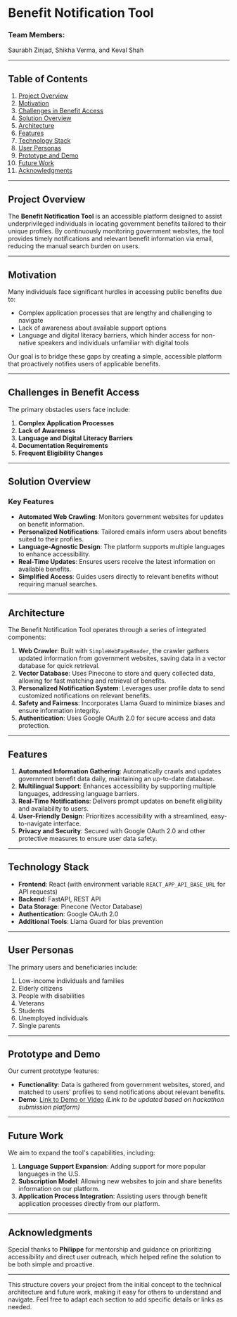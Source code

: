 # Benefit Notification Tool

### Team Members:

Saurabh Zinjad, Shikha Verma, and Keval Shah

---

## Table of Contents

1. [Project Overview](#project-overview)
2. [Motivation](#motivation)
3. [Challenges in Benefit Access](#challenges-in-benefit-access)
4. [Solution Overview](#solution-overview)
5. [Architecture](#architecture)
6. [Features](#features)
7. [Technology Stack](#technology-stack)
8. [User Personas](#user-personas)
9. [Prototype and Demo](#prototype-and-demo)
10. [Future Work](#future-work)
11. [Acknowledgments](#acknowledgments)

---

## Project Overview

The **Benefit Notification Tool** is an accessible platform designed to assist underprivileged individuals in locating government benefits tailored to their unique profiles. By continuously monitoring government websites, the tool provides timely notifications and relevant benefit information via email, reducing the manual search burden on users.

---

## Motivation

Many individuals face significant hurdles in accessing public benefits due to:

-   Complex application processes that are lengthy and challenging to navigate
-   Lack of awareness about available support options
-   Language and digital literacy barriers, which hinder access for non-native speakers and individuals unfamiliar with digital tools

Our goal is to bridge these gaps by creating a simple, accessible platform that proactively notifies users of applicable benefits.

---

## Challenges in Benefit Access

The primary obstacles users face include:

1. **Complex Application Processes**
2. **Lack of Awareness**
3. **Language and Digital Literacy Barriers**
4. **Documentation Requirements**
5. **Frequent Eligibility Changes**

---

## Solution Overview

### Key Features

-   **Automated Web Crawling**: Monitors government websites for updates on benefit information.
-   **Personalized Notifications**: Tailored emails inform users about benefits suited to their profiles.
-   **Language-Agnostic Design**: The platform supports multiple languages to enhance accessibility.
-   **Real-Time Updates**: Ensures users receive the latest information on available benefits.
-   **Simplified Access**: Guides users directly to relevant benefits without requiring manual searches.

---

## Architecture

The Benefit Notification Tool operates through a series of integrated components:

1. **Web Crawler**: Built with `SimpleWebPageReader`, the crawler gathers updated information from government websites, saving data in a vector database for quick retrieval.
2. **Vector Database**: Uses Pinecone to store and query collected data, allowing for fast matching and retrieval of benefits.
3. **Personalized Notification System**: Leverages user profile data to send customized notifications on relevant benefits.
4. **Safety and Fairness**: Incorporates Llama Guard to minimize biases and ensure information integrity.
5. **Authentication**: Uses Google OAuth 2.0 for secure access and data protection.

---

## Features

1. **Automated Information Gathering**: Automatically crawls and updates government benefit data daily, maintaining an up-to-date database.
2. **Multilingual Support**: Enhances accessibility by supporting multiple languages, addressing language barriers.
3. **Real-Time Notifications**: Delivers prompt updates on benefit eligibility and availability to users.
4. **User-Friendly Design**: Prioritizes accessibility with a streamlined, easy-to-navigate interface.
5. **Privacy and Security**: Secured with Google OAuth 2.0 and other protective measures to ensure user data safety.

---

## Technology Stack

-   **Frontend**: React (with environment variable `REACT_APP_API_BASE_URL` for API requests)
-   **Backend**: FastAPI, REST API
-   **Data Storage**: Pinecone (Vector Database)
-   **Authentication**: Google OAuth 2.0
-   **Additional Tools**: Llama Guard for bias prevention

---

## User Personas

The primary users and beneficiaries include:

1. Low-income individuals and families
2. Elderly citizens
3. People with disabilities
4. Veterans
5. Students
6. Unemployed individuals
7. Single parents

---

## Prototype and Demo

Our current prototype features:

-   **Functionality**: Data is gathered from government websites, stored, and matched to users' profiles to send notifications about relevant benefits.
-   **Demo**: [Link to Demo or Video](#) _(Link to be updated based on hackathon submission platform)_

---

## Future Work

We aim to expand the tool's capabilities, including:

1. **Language Support Expansion**: Adding support for more popular languages in the U.S.
2. **Subscription Model**: Allowing new websites to join and share benefits information on our platform.
3. **Application Process Integration**: Assisting users through benefit application processes directly from our platform.

---

## Acknowledgments

Special thanks to **Philippe** for mentorship and guidance on prioritizing accessibility and direct user outreach, which helped refine the solution to be both simple and proactive.

---

This structure covers your project from the initial concept to the technical architecture and future work, making it easy for others to understand and navigate. Feel free to adapt each section to add specific details or links as needed.

